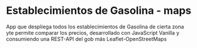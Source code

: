 # Establecimientos de Gasolina - maps
App que despliega todos los establecimientos de Gasolina de cierta zona yte permite comparar los precios, desarrollado con JavaScript Vanilla y consumiendo una REST-API del gob más Leaflet-OpenStreetMaps
